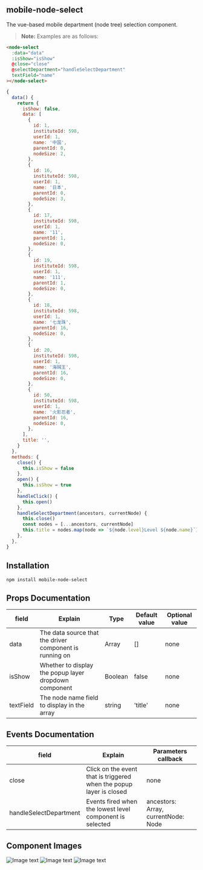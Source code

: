 ## mobile-node-select

The vue-based mobile department (node tree) selection component.

> **Note:** Examples are as follows:

```html
<node-select
  :data="data"
  :isShow="isShow"
  @close="close"
  @selectDepartment="handleSelectDepartment"
  textField="name"
></node-select>
```

```js
{
  data() {
    return {
      isShow: false,
      data: [
        {
          id: 1,
          instituteId: 598,
          userId: 1,
          name: '中国',
          parentId: 0,
          nodeSize: 2,
        },
        {
          id: 16,
          instituteId: 598,
          userId: 1,
          name: '日本',
          parentId: 0,
          nodeSize: 3,
        },
        {
          id: 17,
          instituteId: 598,
          userId: 1,
          name: '11',
          parentId: 1,
          nodeSize: 0,
        },
        {
          id: 19,
          instituteId: 598,
          userId: 1,
          name: '111',
          parentId: 1,
          nodeSize: 0,
        },
        {
          id: 18,
          instituteId: 598,
          userId: 1,
          name: '七龙珠',
          parentId: 16,
          nodeSize: 0,
        },
        {
          id: 20,
          instituteId: 598,
          userId: 1,
          name: '海贼王',
          parentId: 16,
          nodeSize: 0,
        },
        {
          id: 50,
          instituteId: 598,
          userId: 1,
          name: '火影忍者',
          parentId: 16,
          nodeSize: 0,
        },
      ],
      title: '',
    }
  },
  methods: {
    close() {
      this.isShow = false
    },
    open() {
      this.isShow = true
    },
    handleClick() {
      this.open()
    },
    handleSelectDepartment(ancestors, currentNode) {
      this.close()
      const nodes = [...ancestors, currentNode]
      this.title = nodes.map(node => `${node.level}Level ${node.name}`).join('/')
    },
  },
}
```

## Installation

`npm install mobile-node-select`

## Props Documentation

| field     | Explain                                                 | Type    | Default value | Optional value |
| --------- | ------------------------------------------------------- | ------- | ------------- | -------------- |
| data      | The data source that the driver component is running on | Array   | []            | none           |
| isShow    | Whether to display the popup layer dropdown component   | Boolean | false         | none           |
| textField | The node name field to display in the array             | string  | 'title'       | none           |

## Events Documentation

| field                  | Explain                                                             | Parameters callback                       |
| ---------------------- | ------------------------------------------------------------------- | ----------------------------------------- |
| close                  | Click on the event that is triggered when the popup layer is closed | none                                      |
| handleSelectDepartment | Events fired when the lowest level component is selected            | ancestors: Array<Node>, currentNode: Node |

## Component Images

![Image text](https://github.com/hyt10290330/mobile-node-select/blob/master/images/1.png)
![Image text](https://github.com/hyt10290330/mobile-node-select/blob/master/images/2.png)
![Image text](https://github.com/hyt10290330/mobile-node-select/blob/master/images/3.png)
